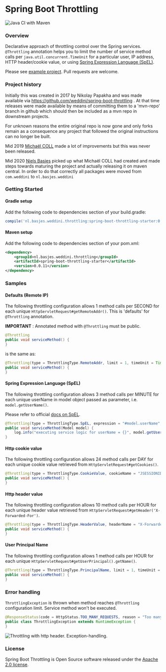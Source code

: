 # Spring Boot Throttling
![Java CI with Maven](https://github.com/vicebac/spring-boot-throttling/workflows/Java%20CI%20with%20Maven/badge.svg?branch=master)

### Overview

Declarative approach of throttling control over the Spring services.
`@Throttling` annotation helps you to limit the number of service method calls per `java.util.concurrent.TimeUnit`
for a particular user, IP address, HTTP header/cookie value, or using [Spring Expression Language (SpEL)](https://docs.spring.io/spring-framework/docs/current/reference/html/core.html#expressions).

Please see [example project](https://github.com/nielsbasjes/spring-boot-throttling/tree/master/example). Pull requests are welcome.


### Project history
Initially this was created in 2017 by Nikolay Papakha and was made available via https://github.com/weddini/spring-boot-throttling .
At that time releases were made available by means of committing them to a 'mvn-repo' branch in github which should then be included as a mvn repo in downstream projects.

For unknown reasons the entire original repo is now gone and only forks remain as a consequence any project that followed the original instructions can no longer be built.

Mid 2019 [Michaël COLL](https://github.com/michaelcoll/spring-boot-throttling) made a lot of improvements but this was never been released.

Mid 2020 [Niels Basjes](https://github.com/nielsbasjes/spring-boot-throttling) picked up what Michaël COLL had created and made steps towards maturing the project and actually releasing it on maven central.
In order to do that correctly all packages were moved from `com.weddini` to `nl.basjes.weddini`

### Getting Started

#### Gradle setup
Add the following code to dependencies section of your build.gradle:

```groovy
compile('nl.basjes.weddini.throttling:spring-boot-throttling-starter:0.0.11')
```

#### Maven setup
Add the following code to dependencies section of your pom.xml:

```xml
<dependency>
    <groupId>nl.basjes.weddini.throttling</groupId>
    <artifactId>spring-boot-throttling-starter</artifactId>
    <version>0.0.11</version>
</dependency>
```


### Samples

#### Defaults (Remote IP)
The following throttling configuration allows 1 method calls per SECOND for each unique `HttpServletRequest#getRemoteAddr()`.
This is 'defaults' for `@Throttling` annotation.

**IMPORTANT** : Annotated method with `@Throttling` must be public.

```java
@Throttling
public void serviceMethod() {
}
```
is the same as:

```java
@Throttling(type = ThrottlingType.RemoteAddr, limit = 1, timeUnit = TimeUnit.SECONDS)
public void serviceMethod() {
}
```

#### Spring Expression Language (SpEL)
The following throttling configuration allows 3 method calls per MINUTE for each unique userName in model object passed as parameter, i.e. `model.getUserName()`.

Please refer to official [docs on SpEL](https://docs.spring.io/spring/docs/4.3.12.RELEASE/spring-framework-reference/html/expressions.html).

```java
@Throttling(type = ThrottlingType.SpEL, expression = "#model.userName", limit = 3, timeUnit = TimeUnit.MINUTES)
public void serviceMethod(Model model) {
    log.info("executing service logic for userName = {}", model.getUserName());
}
```

#### Http cookie value
The following throttling configuration allows 24 method calls per DAY for each unique cookie value retrieved from `HttpServletRequest#getCookies()`.

```java
@Throttling(type = ThrottlingType.CookieValue, cookieName = "JSESSIONID", limit = 24, timeUnit = TimeUnit.DAYS)
public void serviceMethod() {
}
```

#### Http header value
The following throttling configuration allows 10 method calls per HOUR for each unique header value retrieved from `HttpServletRequest#getHeader('X-Forwarded-For')`.

```java
@Throttling(type = ThrottlingType.HeaderValue, headerName = "X-Forwarded-For", limit = 10, timeUnit = TimeUnit.HOURS)
public void serviceMethod() {
}
```

#### User Principal Name
The following throttling configuration allows 1 method calls per HOUR for each unique `HttpServletRequest#getUserPrincipal().getName()`.

```java
@Throttling(type = ThrottlingType.PrincipalName, limit = 1, timeUnit = TimeUnit.HOURS)
public void serviceMethod() {
}
```


### Error handling

`ThrottlingException` is thrown when method reaches `@Throttling` configuration limit. Service method won't be executed.

```java
@ResponseStatus(code = HttpStatus.TOO_MANY_REQUESTS, reason = "Too many requests")
public class ThrottlingException extends RuntimeException {
}
```
![Throttling with http header. Exception-handling.](./assets/throttling-with-header-exception-handling.png)


### License
Spring Boot Throttling is Open Source software released under the [Apache 2.0 license](http://www.apache.org/licenses/LICENSE-2.0.html).
